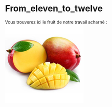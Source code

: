 # From_eleven_to_twelve
Vous trouverez ici le fruit de notre travail acharné :     ![alt text](https://github.com/Louisedubois/From_eleven_to_twelve/blob/main/mangue.jpg)

